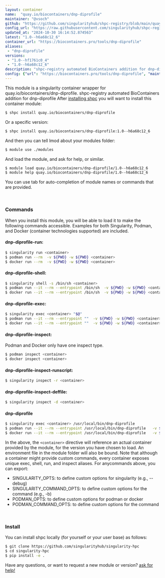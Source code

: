 ```yaml
---
layout: container
name:  "quay.io/biocontainers/dnp-diprofile"
maintainer: "@vsoch"
github: "https://github.com/singularityhub/shpc-registry/blob/main/quay.io/biocontainers/dnp-diprofile/container.yaml"
config_url: "https://raw.githubusercontent.com/singularityhub/shpc-registry/main/quay.io/biocontainers/dnp-diprofile/container.yaml"
updated_at: "2024-10-30 16:14:52.874563"
latest: "1.0--h6a68c12_6"
container_url: "https://biocontainers.pro/tools/dnp-diprofile"
aliases:
 - "dnp-diprofile"
versions:
 - "1.0--hf1761c0_4"
 - "1.0--h6a68c12_6"
description: "shpc-registry automated BioContainers addition for dnp-diprofile"
config: {"url": "https://biocontainers.pro/tools/dnp-diprofile", "maintainer": "@vsoch", "description": "shpc-registry automated BioContainers addition for dnp-diprofile", "latest": {"1.0--h6a68c12_6": "sha256:1d93362e2e79e586c3df34f5f6ca0a52890812694823132a57b199548e3b1339"}, "tags": {"1.0--hf1761c0_4": "sha256:e4001a753e2fa9eac53e20e98a4c3c486271a2ffcae7f1ec629ddbeff6b89386", "1.0--h6a68c12_6": "sha256:1d93362e2e79e586c3df34f5f6ca0a52890812694823132a57b199548e3b1339"}, "docker": "quay.io/biocontainers/dnp-diprofile", "aliases": {"dnp-diprofile": "/usr/local/bin/dnp-diprofile"}}
---
```


This module is a singularity container wrapper for quay.io/biocontainers/dnp-diprofile.
shpc-registry automated BioContainers addition for dnp-diprofile
After [installing shpc](#install) you will want to install this container module:


```bash
$ shpc install quay.io/biocontainers/dnp-diprofile
```

Or a specific version:

```bash
$ shpc install quay.io/biocontainers/dnp-diprofile:1.0--h6a68c12_6
```

And then you can tell lmod about your modules folder:

```bash
$ module use ./modules
```

And load the module, and ask for help, or similar.

```bash
$ module load quay.io/biocontainers/dnp-diprofile/1.0--h6a68c12_6
$ module help quay.io/biocontainers/dnp-diprofile/1.0--h6a68c12_6
```

You can use tab for auto-completion of module names or commands that are provided.

<br>

### Commands

When you install this module, you will be able to load it to make the following commands accessible.
Examples for both Singularity, Podman, and Docker (container technologies supported) are included.

#### dnp-diprofile-run:

```bash
$ singularity run <container>
$ podman run --rm  -v ${PWD} -w ${PWD} <container>
$ docker run --rm  -v ${PWD} -w ${PWD} <container>
```

#### dnp-diprofile-shell:

```bash
$ singularity shell -s /bin/sh <container>
$ podman run --it --rm --entrypoint /bin/sh  -v ${PWD} -w ${PWD} <container>
$ docker run --it --rm --entrypoint /bin/sh  -v ${PWD} -w ${PWD} <container>
```

#### dnp-diprofile-exec:

```bash
$ singularity exec <container> "$@"
$ podman run --it --rm --entrypoint ""  -v ${PWD} -w ${PWD} <container> "$@"
$ docker run --it --rm --entrypoint ""  -v ${PWD} -w ${PWD} <container> "$@"
```

#### dnp-diprofile-inspect:

Podman and Docker only have one inspect type.

```bash
$ podman inspect <container>
$ docker inspect <container>
```

#### dnp-diprofile-inspect-runscript:

```bash
$ singularity inspect -r <container>
```

#### dnp-diprofile-inspect-deffile:

```bash
$ singularity inspect -d <container>
```


#### dnp-diprofile

```bash
$ singularity exec <container> /usr/local/bin/dnp-diprofile
$ podman run --it --rm --entrypoint /usr/local/bin/dnp-diprofile   -v ${PWD} -w ${PWD} <container> -c " $@"
$ docker run --it --rm --entrypoint /usr/local/bin/dnp-diprofile   -v ${PWD} -w ${PWD} <container> -c " $@"
```



In the above, the `<container>` directive will reference an actual container provided
by the module, for the version you have chosen to load. An environment file in the
module folder will also be bound. Note that although a container
might provide custom commands, every container exposes unique exec, shell, run, and
inspect aliases. For anycommands above, you can export:

 - SINGULARITY_OPTS: to define custom options for singularity (e.g., --debug)
 - SINGULARITY_COMMAND_OPTS: to define custom options for the command (e.g., -b)
 - PODMAN_OPTS: to define custom options for podman or docker
 - PODMAN_COMMAND_OPTS: to define custom options for the command

<br>

### Install

You can install shpc locally (for yourself or your user base) as follows:

```bash
$ git clone https://github.com/singularityhub/singularity-hpc
$ cd singularity-hpc
$ pip install -e .
```

Have any questions, or want to request a new module or version? [ask for help!](https://github.com/singularityhub/singularity-hpc/issues)
